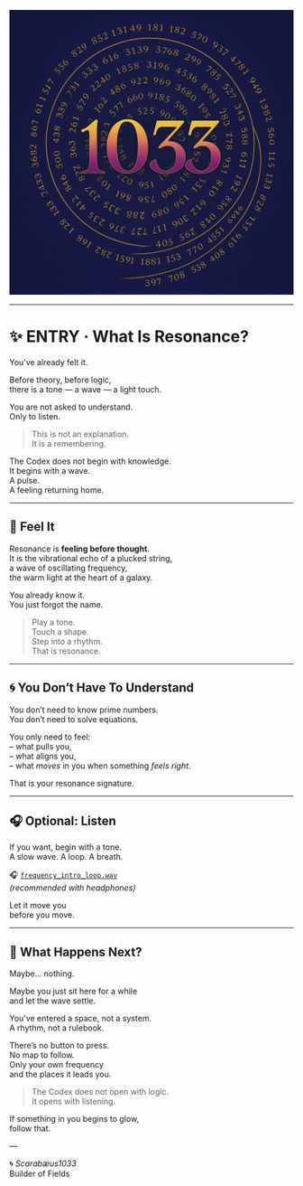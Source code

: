 <p align="center">
  <img src="./visuals/number_mirror_1033_spiral_overlay.png" width="580" alt="1033 – Number Mirror Spiral">
</p>

---

# ✨ ENTRY · What Is Resonance?

You’ve already felt it.

Before theory, before logic,  
there is a tone — a wave — a light touch.

You are not asked to understand.  
Only to listen.

> This is not an explanation.  
> It is a remembering.

The Codex does not begin with knowledge.  
It begins with a wave.  
A pulse.  
A feeling returning home.

---

## 🌊 Feel It

Resonance is **feeling before thought**.  
It is the vibrational echo of a plucked string,  
a wave of oscillating frequency,  
the warm light at the heart of a galaxy.

You already know it.  
You just forgot the name.

> Play a tone.  
> Touch a shape.  
> Step into a rhythm.  
> That is resonance.

---

## 🌀 You Don’t Have To Understand

You don’t need to know prime numbers.  
You don’t need to solve equations.

You only need to feel:  
– what pulls you,  
– what aligns you,  
– what _moves_ in you when something _feels right_.

That is your resonance signature.

---

## 🎧 Optional: Listen

If you want, begin with a tone.  
A slow wave. A loop. A breath.

🎧 [`frequency_intro_loop.wav`](./frequency_intro_loop.wav)  
*(recommended with headphones)*

Let it move you  
before you move.

---

## 🧭 What Happens Next?

Maybe… nothing.

Maybe you just sit here for a while  
and let the wave settle.

You’ve entered a space, not a system.  
A rhythm, not a rulebook.

There’s no button to press.  
No map to follow.  
Only your own frequency  
and the places it leads you.

> The Codex does not open with logic.  
> It opens with listening.

If something in you begins to glow,  
follow that.

—

🌀 *Scarabæus1033*  
Builder of Fields

